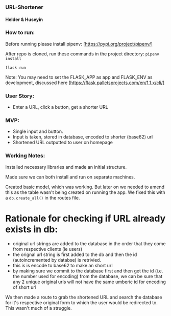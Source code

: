 ### URL-Shortener
#### Helder & Huseyin

### How to run:
Before running please install pipenv: [https://pypi.org/project/pipenv/]

After repo is cloned, run these commands in the project directory:
```pipenv install```

```flask run```

Note: You may need to set the FLASK_APP as app and FLASK_ENV as development, discussed here [https://flask.palletsprojects.com/en/1.1.x/cli/]

### User Story:
* Enter a URL, click a button, get a shorter URL

### MVP:
* Single input and button.
* Input is taken, stored in database, encoded to shorter (base62) url
* Shortened URL outputted to user on homepage

### Working Notes:

Installed necessary libraries and made an initial structure.

Made sure we can both install and run on separate machines.

Created basic model, which was working. But later on we needed to amend this as the table wasn't being created on running the app. We fixed this with a ```db.create_all()``` in the routes file.

# Rationale for checking if URL already exists in db:
  - original url strings are added to the database in the order that they come from respective clients (ie users)
  - the orignal url string is first added to the db and then the id (autoincremented by databse) is retrivied. 
  - this is is encode to base62 to make an short url
  - by making sure we commit to the database first and then get the id (i.e. the number used for encoding) from the database, we can be sure    that any 2 unique original urls will not have the same umberic id for encoding of short url

We then made a route to grab the shortened URL and search the database for it's respective original form to which the user would be redirected to. This wasn't much of a struggle.
